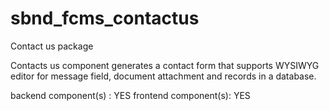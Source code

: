 sbnd_fcms_contactus
===================

Contact us package

Contacts us component generates a contact form that supports WYSIWYG editor for message field, document attachment and records in a database.

backend component(s) : YES 
frontend component(s): YES
